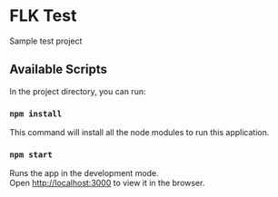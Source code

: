 # FLK Test 
Sample test project

## Available Scripts

In the project directory, you can run:

### `npm install`

This command will install all the node modules to run this application.

### `npm start`

Runs the app in the development mode.\
Open [http://localhost:3000](http://localhost:3000) to view it in the browser.